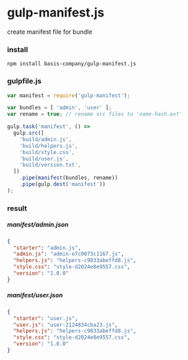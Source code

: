 # gulp-manifest.js
create manifest file for bundle

### install

```shell
npm install basis-company/gulp-manifest.js
```

### gulpfile.js
```js
var manifest = require('gulp-manifest');

var bundles = [ 'admin', 'user' ];
var rename = true; // rename src files to 'name-hash.ext'

gulp.task('manifest', () =>
  gulp.src([
    'build/admin.js',
    'build/helpers.js',
    'build/style.css',
    'build/user.js',
    'build/version.txt',
  ])
    .pipe(manifest(bundles, rename))
    .pipe(gulp.dest('manifest'))
);
```

### result

##### manifest/admin.json
```json
{
  "starter": "admin.js",
  "admin.js": "admin-e7c0073c1167.js",
  "helpers.js": "helpers-c9833abeffd8.js",
  "style.css": "style-d2024e8e9557.css",
  "version": "1.0.0"
}
```

##### manifest/user.json
```json
{
  "starter": "user.js",
  "user.js": "user-2124834cba23.js",
  "helpers.js": "helpers-c9833abeffd8.js",
  "style.css": "style-d2024e8e9557.css",
  "version": "1.0.0"
}
```

